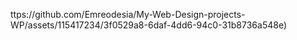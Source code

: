 
ttps://github.com/Emreodesia/My-Web-Design-projects-WP/assets/115417234/3f0529a8-6daf-4dd6-94c0-31b8736a548e)




